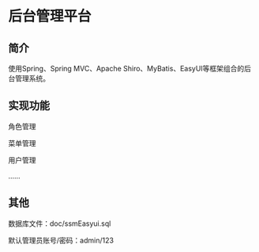 # 后台管理平台

## 简介

使用Spring、Spring MVC、Apache Shiro、MyBatis、EasyUI等框架组合的后台管理系统。

## 实现功能

角色管理  

菜单管理  

用户管理  

……

## 其他

数据库文件：doc/ssmEasyui.sql  

默认管理员账号/密码：admin/123  